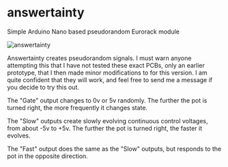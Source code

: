 # answertainty
Simple Arduino Nano based pseudorandom Eurorack module

![answertainty](https://preview.redd.it/aqre0pfltdu61.jpg?width=320&crop=smart&auto=webp&s=d76e3860a085b5bc191a1fe7cdb6173babbb287c)

Answertainty creates pseudorandom signals. I must warn anyone attempting this that I have not tested these exact PCBs, only an earlier prototype, that I then made minor modifications to for this version. I am quite confident that they will work, and feel free to send me a message if you decide to try this out.


The "Gate" output changes to 0v or 5v randomly. The further the pot is turned right, the more frequently it changes state.

The "Slow" outputs create slowly evolving continuous control voltages, from about -5v to +5v. The further the pot is turned right, the faster it evolves.

The "Fast" output does the same as the "Slow" outputs, but responds to the pot in the opposite direction.
